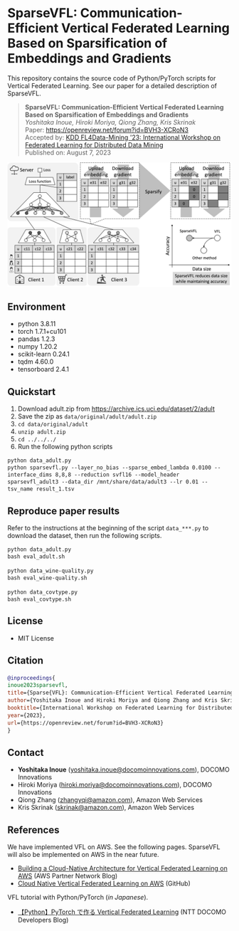 # SparseVFL: Communication-Efficient Vertical Federated Learning Based on Sparsification of Embeddings and Gradients
This repository contains the source code of Python/PyTorch scripts for Vertical Federated Learning. See our paper for a detailed description of SparseVFL.

> **SparseVFL: Communication-Efficient Vertical Federated Learning Based on Sparsification of Embeddings and Gradients** <br/>
> *Yoshitaka Inoue, Hiroki Moriya, Qiong Zhang, Kris Skrinak* <br/>
> Paper: https://openreview.net/forum?id=BVH3-XCRoN3 <br/>
> Accepted by: [KDD FL4Data-Mining '23: International Workshop on Federated Learning for Distributed Data Mining](https://fl4data-mining.github.io/)<br/>
> Published on: August 7, 2023

![VFL architecture](_static/img/sparsevfl.png)

## Environment
- python 3.8.11
- torch 1.7.1+cu101
- pandas 1.2.3
- numpy 1.20.2
- scikit-learn 0.24.1
- tqdm 4.60.0
- tensorboard 2.4.1

## Quickstart
1. Download adult.zip from https://archive.ics.uci.edu/dataset/2/adult
2. Save the zip as ```data/original/adult/adult.zip```
3. ```cd data/original/adult```
4. ```unzip adult.zip```
5. ```cd ../../../```
6. Run the following python scripts

```shell
python data_adult.py
python sparsevfl.py --layer_no_bias --sparse_embed_lambda 0.0100 --interface_dims 8,8,8 --reduction svfl16 --model_header sparsevfl_adult3 --data_dir /mnt/share/data/adult3 --lr 0.01 --tsv_name result_1.tsv
```

## Reproduce paper results
Refer to the instructions at the beginning of the script ```data_***.py``` to download the dataset, then run the following scripts.

```shell
python data_adult.py
bash eval_adult.sh

python data_wine-quality.py
bash eval_wine-quality.sh

python data_covtype.py
bash eval_covtype.sh
```

## License
- MIT License

## Citation
```bibtex
@inproceedings{
inoue2023sparsevfl,
title={Sparse{VFL}: Communication-Efficient Vertical Federated Learning Based on Sparsification of Embeddings and Gradients},
author={Yoshitaka Inoue and Hiroki Moriya and Qiong Zhang and Kris Skrinak},
booktitle={International Workshop on Federated Learning for Distributed Data Mining},
year={2023},
url={https://openreview.net/forum?id=BVH3-XCRoN3}
}
```

## Contact
- **Yoshitaka Inoue** (yoshitaka.inoue@docomoinnovations.com), DOCOMO Innovations
- Hiroki Moriya (hiroki.moriya@docomoinnovations.com), DOCOMO Innovations
- Qiong Zhang (zhangyqi@amazon.com), Amazon Web Services
- Kris Skrinak (skrinak@amazon.com), Amazon Web Services


## References
We have implemented VFL on AWS. See the following pages. SparseVFL will also be implemented on AWS in the near future.
- [Building a Cloud-Native Architecture for Vertical Federated Learning on AWS](https://aws.amazon.com/jp/blogs/apn/building-a-cloud-native-architecture-for-vertical-federated-learning-on-aws/) (AWS Partner Network Blog)
- [Cloud Native Vertical Federated Learning on AWS](https://github.com/docomoinnovations/AWS-Serverless-Vertical-Federated-Learning) (GitHub)

VFL tutorial with Python/PyTorch (*in Japanese*).
- [【Python】PyTorch で作る Vertical Federated Learning](https://nttdocomo-developers.jp/entry/202212011200) (NTT DOCOMO Developers Blog)